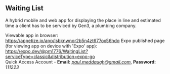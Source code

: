 ## Waiting List
A hybrid mobile and web app for displaying the place in line and estimated time a client has to be serviced by Gen3, a plumbing company.</br>

Viewable app in browser: https://appetize.io/app/lsbknwnor2b5n4zt677ox56hdq 
Expo published page (for viewing app on device with 'Expo' app): https://expo.dev/@pm1776/WaitingList?serviceType=classic&distribution=expo-go</br>
Quick Access Account - <b>Email:</b> <i>paul.meddaugh@gmail.com</i>, <b>Password:</b> <i>111223</i>
